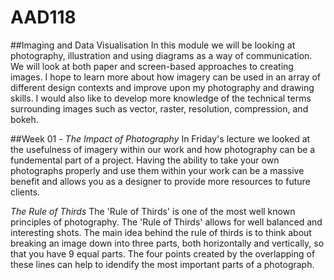# AAD118
##Imaging and Data Visualisation
In this module we will be looking at photography, illustration and using diagrams as a way of communication. We will look at both paper and screen-based approaches to creating images. I hope to learn more about how imagery can be used in an array of different design contexts and improve upon my photography and drawing skills. I would also like to develop more knowledge of the technical terms surrounding images such as vector, raster, resolution, compression, and bokeh. 

##Week 01 - *The Impact of Photography*
In Friday's lecture we looked at the usefulness of imagery within our work and how photography can be a fundemental part of a project. Having the ability to take your own photographs properly and use them within your work can be a massive benefit and allows you as a designer to provide more resources to future clients. 

*The Rule of Thirds*
The 'Rule of Thirds' is one of the most well known principles of photography. The 'Rule of Thirds' allows for well balanced and interesting shots. The main idea behind the rule of thirds is to think about breaking an image down into three parts, both horizontally and vertically, so that you have 9 equal parts. The four points created by the overlapping of these lines can help to idendify the most important parts of a photograph. 



